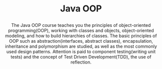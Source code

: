 # <p align="center"> Java OOP <p>
  
<p align="center"> The Java OOP course teaches you the principles of object-oriented programming(OOP), working with classes and objects, object-oriented modeling, and how to build hierarchies of classes. The basic principles of OOP such as abstraction(interfaces, abstract classes), encapsulation, inheritance and polymorphism are studied, as well as the most commonly used design patterns. Attention is paid to component testing(writing unit tests) and the concept of Test Driven Development(TDD), the use of reflection. <p>
